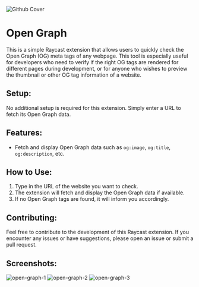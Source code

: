 ![Github Cover](https://github.com/davidho0403/raycast-open-graph/assets/75478661/051e3bcd-0151-464e-9540-c90a34ce1d62)

# Open Graph

This is a simple Raycast extension that allows users to quickly check the Open Graph (OG) meta tags of any webpage. This tool is especially useful for developers who need to verify if the right OG tags are rendered for different pages during development, or for anyone who wishes to preview the thumbnail or other OG tag information of a website.

## Setup:

No additional setup is required for this extension. Simply enter a URL to fetch its Open Graph data.

## Features:

- Fetch and display Open Graph data such as `og:image`, `og:title`, `og:description`, etc.

## How to Use:

1. Type in the URL of the website you want to check.
2. The extension will fetch and display the Open Graph data if available.
3. If no Open Graph tags are found, it will inform you accordingly.

## Contributing:

Feel free to contribute to the development of this Raycast extension. If you encounter any issues or have suggestions, please open an issue or submit a pull request.

## Screenshots:

![open-graph-1](https://github.com/davidho0403/raycast-open-graph/assets/75478661/a42b1530-98b2-488f-926a-596c0d3eff46)
![open-graph-2](https://github.com/davidho0403/raycast-open-graph/assets/75478661/80a7b321-6f82-4f4a-8242-3a38a012a360)
![open-graph-3](https://github.com/davidho0403/raycast-open-graph/assets/75478661/b2fe5c73-59cf-4286-b035-fa82be00907d)
